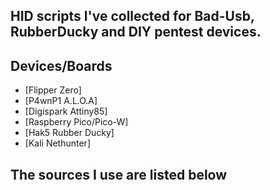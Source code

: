 ## HID scripts I've collected for Bad-Usb, RubberDucky and DIY pentest devices.


## Devices/Boards 
- [Flipper Zero]
- [P4wnP1 A.L.O.A]
- [Digispark Attiny85]
- [Raspberry Pico/Pico-W]
- [Hak5 Rubber Ducky]
- [Kali Nethunter]


## The sources I use are listed below 
